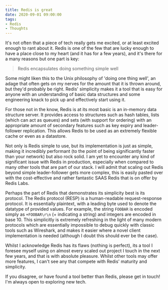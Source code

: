 ```yaml
---
title: Redis is great
date: 2020-09-01 09:00:00
tags:
- Redis
- Thoughts
---
```


It's not often that a piece of tech really gets me excited, or at least excited enough to rant about it. Redis is one of the few that are lucky enough to have a place close to my heart (and it has for a few years), and it's there for a many reasons but one part is key:

> Redis encapsulates doing something simple well

Some might liken this to the Unix philosophy of 'doing one thing well', an adage that often gets on my nerves for the
amount that it is thrown around, but they'd probably be right. Redis' simplicity makes it a tool that is easy for anyone
with an understanding of basic data structures and some engineering knack to pick up and effectively start using it.

For those not in the know, Redis is at its most basic is an in-memory data structure server. It provides access to
structures such as hash tables, lists (which can act as queues) and sets (with support for ordering) with an appropriate
amount of secondary features such as key expiry and leader-follower replication. This allows Redis to be used as an extremely
flexible cache or even as a datastore.

Not only is Redis simple to use, but its implementation is just as simple, making it incredibly performant (to the point
of being significantly faster than your network) but also rock solid. I am yet to encounter any kind of significant issue
with Redis in production, especially when compared to many other tools that are part of our stack. I will admit that
scaling out Redis beyond simple leader-follower gets more complex, this is easily pasted over with the cost-effective and
rather fantastic SAAS Redis that is on offer by Redis Labs.

Perhaps the part of Redis that demonstrates its simplicity best is its protocol. The Redis protocol (RESP) is a human-readable
request-response protocol. It is essentially plaintext, with a leading byte used to denote the datatype of provided values.
For example, the string ``FOOBAR`` is encoded simply as ``+FOOBAR\r\n`` (+ indicating a string) and integers are encoded in base 10. This simplicitly
is extremely refreshing in the light of many modern protocols which are essentially impossible to debug quickly with classic tools
such as Wireshark, and makes it easier where a novel client implementation is needed (although I doubt this should ever be the case).

Whilst I acknowledge Redis has its flaws (nothing is perfect), its a tool I foresee myself using on almost every scaled out project I touch
in the next few years, and that is with absolute pleasure. Whilst other tools may offer more features, I can't see any
that compete with Redis' maturity and simplicity.

If you disagree, or have found a tool better than Redis, please get in touch! I'm always open to exploring new tech.
